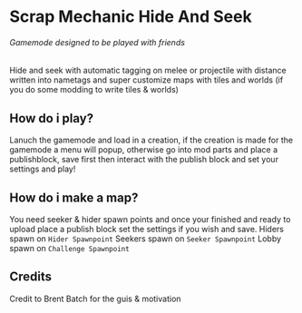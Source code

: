 # Scrap Mechanic Hide And Seek
###### Gamemode designed to be played with friends

Hide and seek with automatic tagging on melee or projectile
with distance written into nametags and super customize maps with tiles and worlds (if you do some modding to write tiles & worlds)

## How do i play?
Lanuch the gamemode and load in a creation, if the creation is made for the gamemode a menu will popup, otherwise go into mod parts and place a publishblock,
save first then interact with the publish block and set your settings and play!

## How do i make a map?
You need seeker & hider spawn points and once your finished and ready to upload place a publish block set the settings if you wish and save.
Hiders spawn on `Hider Spawnpoint`
Seekers spawn on `Seeker Spawnpoint`
Lobby spawn on `Challenge Spawnpoint`

## Credits
Credit to Brent Batch for the guis & motivation
